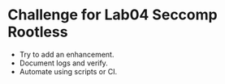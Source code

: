 # Challenge for Lab04 Seccomp Rootless

- Try to add an enhancement.
- Document logs and verify.
- Automate using scripts or CI.
